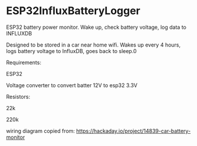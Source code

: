 # ESP32InfluxBatteryLogger
ESP32 battery power monitor. Wake up, check battery voltage, log data to INFLUXDB

Designed to be stored in a car near home wifi. Wakes up every 4 hours, logs battery voltage to InfluxDB, goes back to sleep.0

Requirements:

ESP32

Voltage converter to convert batter 12V to esp32 3.3V


Resistors:

22k

220k


wiring diagram copied from:
https://hackaday.io/project/14839-car-battery-monitor
